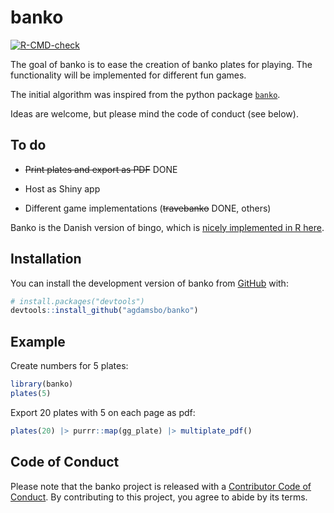 
# banko

<!-- badges: start -->

[![R-CMD-check](https://github.com/agdamsbo/banko/actions/workflows/R-CMD-check.yaml/badge.svg)](https://github.com/agdamsbo/banko/actions/workflows/R-CMD-check.yaml)
<!-- badges: end -->

The goal of banko is to ease the creation of banko plates for playing.
The functionality will be implemented for different fun games.

The initial algorithm was inspired from the python package
[`banko`](https://github.com/skipperkongen/banko/).

Ideas are welcome, but please mind the code of conduct (see below).

## To do

- ~~Print plates and export as PDF~~ DONE

- Host as Shiny app

- Different game implementations (~~travebanko~~ DONE, others)

Banko is the Danish version of bingo, which is [nicely implemented in R
here](https://github.com/jennybc/bingo).

## Installation

You can install the development version of banko from
[GitHub](https://github.com/) with:

``` r
# install.packages("devtools")
devtools::install_github("agdamsbo/banko")
```

## Example

Create numbers for 5 plates:

``` r
library(banko)
plates(5)
```

Export 20 plates with 5 on each page as pdf:

``` r
plates(20) |> purrr::map(gg_plate) |> multiplate_pdf()
```

## Code of Conduct

Please note that the banko project is released with a [Contributor Code
of
Conduct](https://contributor-covenant.org/version/2/1/CODE_OF_CONDUCT.html).
By contributing to this project, you agree to abide by its terms.

